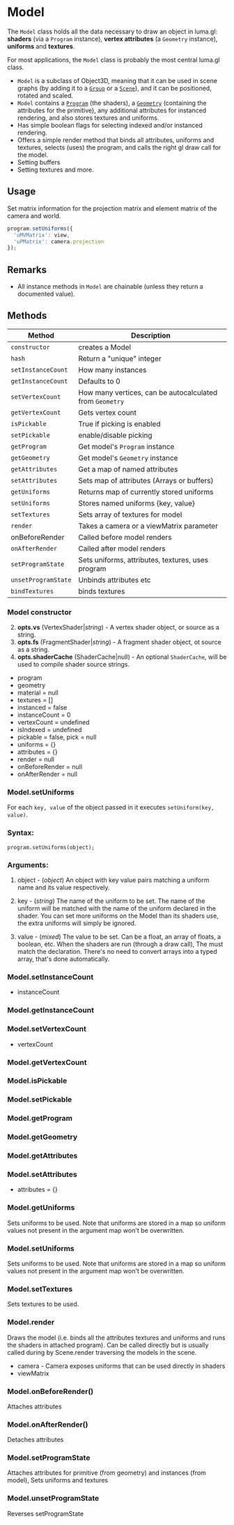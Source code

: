 # Model

The `Model` class holds all the data necessary to draw an object in
luma.gl: **shaders** (via a `Program` instance), **vertex attributes**
(a `Geometry` instance), **uniforms** and **textures**.

For most applications, the `Model` class is probably the most central luma.gl
class.

- `Model` is a subclass of Object3D, meaning that it can be used in scene graphs (by adding it to a [`Group`](group.html) or a [`Scene`](scene.html)), and it can be positioned, rotated and scaled.
- `Model` contains a [`Program`](program.html) (the shaders), a [`Geometry`](geometry.html) (containing the attributes for the primitive), any additional attributes for instanced rendering, and also stores textures and uniforms.
- Has simple boolean flags for selecting indexed and/or instanced rendering.
- Offers a simple render method that binds all attributes, uniforms and textures, selects (uses) the program, and calls the right gl draw call for the model.
- Setting buffers
- Setting textures and more.


## Usage

Set matrix information for the projection matrix and element matrix of the camera and world.

```js
program.setUniforms({
  'uMVMatrix': view,
  'uPMatrix': camera.projection
});
```

## Remarks
* All instance methods in `Model` are chainable
  (unless they return a documented value).

## Methods

| **Method** | **Description** |
| --- | --- |
| `constructor` | creates a Model|
| `hash` | Return a "unique" integer |
| `setInstanceCount` | How many instances |
| `getInstanceCount` | Defaults to 0 |
| `setVertexCount` | How many vertices, can be autocalculated from `Geometry` |
| `getVertexCount` | Gets vertex count |
| `isPickable` | True if picking is enabled |
| `setPickable` | enable/disable picking|
| `getProgram` | Get model's `Program` instance |
| `getGeometry` | Get model's `Geometry` instance |
| `getAttributes` | Get a map of named attributes |
| `setAttributes` | Sets map of attributes (Arrays or buffers) |
| `getUniforms` | Returns map of currently stored uniforms |
| `setUniforms` | Stores named uniforms {key, value} |
| `setTextures` | Sets array of textures for model |
| `render` | Takes a camera or a viewMatrix parameter |
| onBeforeRender | Called before model renders |
| `onAfterRender` | Called after model renders |
| `setProgramState` | Sets uniforms, attributes, textures, uses program |
| `unsetProgramState` | Unbinds attributes etc |
| `bindTextures` | binds textures |



### Model constructor

2. **opts.vs** (VertexShader|*string*) - A vertex shader object, or source as a string.
3. **opts.fs** (FragmentShader|*string*) - A fragment shader object, ot source as a string.
4. **opts.shaderCache** (ShaderCache|null) - An optional `ShaderCache`, will be used to compile shader source strings.
* program
* geometry
* material = null
* textures = []
* instanced = false
* instanceCount = 0
* vertexCount = undefined
* isIndexed = undefined
* pickable = false, pick = null
* uniforms = {}
* attributes = {}
* render = null
* onBeforeRender = null
* onAfterRender = null


### Model.setUniforms

For each `key, value` of the object passed in it executes `setUniform(key, value)`.

### Syntax:

	program.setUniforms(object);

### Arguments:

1. object - (*object*) An object with key value pairs matching a
                       uniform name and its value respectively.


1. key - (*string*) The name of the uniform to be set.
                    The name of the uniform will be matched with the name of
                    the uniform declared in the shader. You can set more
                    uniforms on the Model than its shaders use, the extra
                    uniforms will simply be ignored.
2. value - (*mixed*) The value to be set.
                     Can be a float, an array of floats, a boolean, etc.
                     When the shaders are run (through a draw call),
                     The must match the declaration.
                     There's no need to convert arrays into a typed array,
                     that's done automatically.


### Model.setInstanceCount

* instanceCount


### Model.getInstanceCount


### Model.setVertexCount

* vertexCount

### Model.getVertexCount


### Model.isPickable


### Model.setPickable


### Model.getProgram


### Model.getGeometry


### Model.getAttributes


### Model.setAttributes

* attributes = {}

### Model.getUniforms

Sets uniforms to be used. Note that uniforms are stored in a map so uniform
values not present in the argument map won't be overwritten.


### Model.setUniforms

Sets uniforms to be used. Note that uniforms are stored in a map so uniform
values not present in the argument map won't be overwritten.


### Model.setTextures

Sets textures to be used.


### Model.render

Draws the model (i.e. binds all the attributes textures and uniforms and runs
the shaders in attached program). Can be called directly but is usually called
during by Scene.render traversing the models in the scene.

* camera - Camera exposes uniforms that can be used directly in shaders
* viewMatrix


### Model.onBeforeRender()

Attaches attributes


### Model.onAfterRender()

Detaches attributes


### Model.setProgramState

Attaches attributes for primitive (from geometry) and instances (from model),
Sets uniforms and textures


### Model.unsetProgramState

Reverses setProgramState

